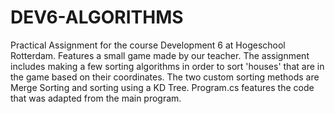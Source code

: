 # DEV6-ALGORITHMS
Practical Assignment for the course Development 6 at Hogeschool Rotterdam.
Features a small game made by our teacher.
The assignment includes making a few sorting algorithms in order to sort 'houses' that are in the game based on their coordinates.
The two custom sorting methods are Merge Sorting and sorting using a KD Tree.
Program.cs features the code that was adapted from the main program.
